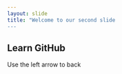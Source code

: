 ```yaml
---
layout: slide
title: "Welcome to our second slide
---
```

Learn GitHub
---
Use the left arrow to back
